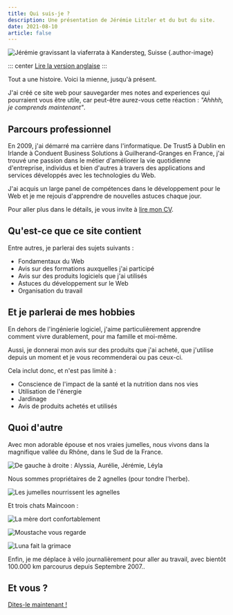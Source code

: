 ```yaml
---
title: Qui suis-je ?
description: Une présentation de Jérémie Litzler et du but du site.
date: 2021-08-10
article: false
---
```


![Jérémie gravissant la viaferrata à Kandersteg, Suisse](/images/profilepic-400w.jpg) {.author-image}

::: center
[Lire la version anglaise](../../about/README.md)
:::

Tout a une histoire. Voici la mienne, jusqu'à présent.

J'ai créé ce site web pour sauvegarder mes notes and experiences qui pourraient vous être utile, car peut-être aurez-vous cette réaction : _"Ahhhh, je comprends maintenant"_.

## Parcours professionnel

En 2009, j'ai démarré ma carrière dans l'informatique.
De Trust5 à Dublin en Irlande à Conduent Business Solutions à Guilherand-Granges en France, j'ai trouvé une passion dans le métier d'améliorer la vie quotidienne d'entreprise, individus et bien d'autres à travers des applications and services développés avec les technologies du Web.

J'ai acquis un large panel de compétences dans le développement pour le Web et je me rejouis d'apprendre de nouvelles astuces chaque jour.

Pour aller plus dans le détails, je vous invite à [lire mon CV](https://docs.google.com/document/d/1ywInLK5Y-LkL-0dbkaH0B6Dx927PDEHRz9yzUPWNgBY).

## Qu'est-ce que ce site contient

Entre autres, je parlerai des sujets suivants :

- Fondamentaux du Web
- Avis sur des formations auxquelles j'ai participé
- Avis sur des produits logiciels que j'ai utilisés
- Astuces du développement sur le Web
- Organisation du travail
<!-- - Gestion d'une équipe -->

## Et je parlerai de mes hobbies

En dehors de l'ingénierie logiciel, j'aime particulièrement apprendre comment vivre durablement, pour ma famille et moi-même.

Aussi, je donnerai mon avis sur des produits que j'ai acheté, que j'utilise depuis un moment et je vous recommenderai ou pas ceux-ci.

Cela inclut donc, et n'est pas limité à :

- Conscience de l'impact de la santé et la nutrition dans nos vies
- Utilisation de l'énergie
- Jardinage
- Avis de produits achetés et utilisés

## Quoi d'autre

Avec mon adorable épouse et nos vraies jumelles, nous vivons dans la magnifique vallée du Rhône, dans le Sud de la France.

![De gauche à droite : Alyssia, Aurélie, Jérémie, Léyla](/images/family.jpg)

Nous sommes propriétaires de 2 agnelles (pour tondre l'herbe).

![Les jumelles nourrissent les agnelles](/images/sheep.jpg)

Et trois chats Maincoon :

![La mère dort confortablement](/images/owma.jpg)

![Moustache vous regarde](/images/moustache.jpg)

![Luna fait la grimace](/images/luna.jpg)

Enfin, je me déplace à vélo journalièrement pour aller au travail, avec bientôt 100.000 km parcourus depuis Septembre 2007..

## Et vous ?

[Dites-le maintenant !](https://twitter.com/LitzlerJeremie)
